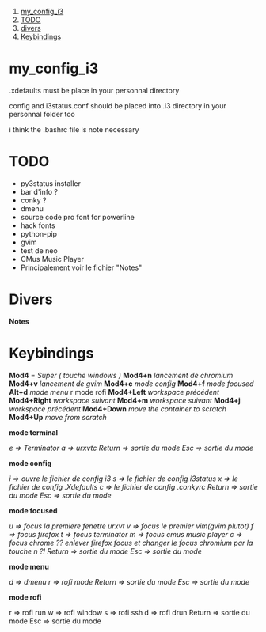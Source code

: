 1. [my_config_i3](#my_config_i3)
2. [TODO](#todo)
3. [divers](#divers)
4. [Keybindings](#keybindings)

my_config_i3
============
.xdefaults must be place in your personnal directory 

config and i3status.conf should be placed into .i3 directory in your personnal folder too

i think the .bashrc file is note necessary


TODO
============
- py3status installer
- bar d'info ?
- conky ?
- dmenu
- source code pro font for powerline
- hack fonts
- python-pip
- gvim
- test de neo
- CMus Music Player
- Principalement voir le fichier "Notes"

Divers
=====
**Notes**

Keybindings
====

**Mod4** = *Super ( touche windows )* 
**Mod4+n** *lancement de chromium*
**Mod4+v** *lancement de gvim*
**Mod4+c** *mode config*
**Mod4+f** *mode focused*
**Alt+d** *mode menu*
    r mode rofi
**Mod4+Left** *workspace précédent*
**Mod4+Right** *workspace suivant*
**Mod4+m** *workspace suivant*
**Mod4+j** *workspace précédent*
**Mod4+Down** *move the container to scratch*
**Mod4+Up** *move from scratch*

**mode terminal**

*e => Terminator
a => urxvtc
Return => sortie du mode
Esc => sortie du mode*


**mode config**

*i => ouvre le fichier de config i3
s => le fichier de config i3status
x => le fichier de config .Xdefaults
c => le fichier de config .conkyrc
Return => sortie du mode
Esc => sortie du mode*

**mode focused**

*u => focus la premiere fenetre urxvt
v => focus le premier vim(gvim plutot)
f => focus firefox
t => focus terminator
m => focus cmus music player
c => focus chrome ??
*enlever firefox focus et changer le focus chromium par la touche n ?!*
Return => sortie du mode
Esc => sortie du mode*

**mode menu**

*d => dmenu
r => rofi mode
Return => sortie du mode
Esc => sortie du mode*

**mode rofi**

r => rofi run
w => rofi window
s => rofi ssh
d => rofi drun
Return => sortie du mode
Esc => sortie du mode
